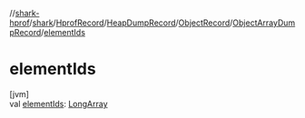 //[shark-hprof](../../../../../../index.md)/[shark](../../../../index.md)/[HprofRecord](../../../index.md)/[HeapDumpRecord](../../index.md)/[ObjectRecord](../index.md)/[ObjectArrayDumpRecord](index.md)/[elementIds](element-ids.md)

# elementIds

[jvm]\
val [elementIds](element-ids.md): [LongArray](https://kotlinlang.org/api/latest/jvm/stdlib/kotlin/-long-array/index.html)
